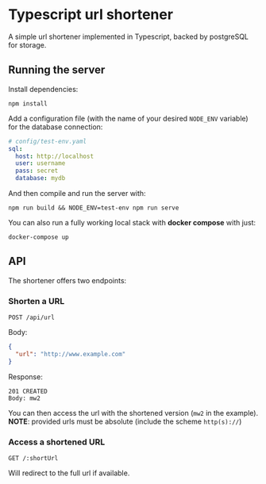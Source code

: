 # Typescript url shortener

A simple url shortener implemented in Typescript, backed by postgreSQL for storage.

## Running the server

Install dependencies:

```
npm install
```

Add a configuration file (with the name of your desired `NODE_ENV` variable) for the database connection:

```yaml
# config/test-env.yaml
sql:
  host: http://localhost
  user: username
  pass: secret
  database: mydb

```

And then compile and run the server with:

```
npm run build && NODE_ENV=test-env npm run serve
```

You can also run a fully working local stack with **docker compose** with just:

```
docker-compose up
```

## API

The shortener offers two endpoints:

### Shorten a URL

```
POST /api/url
```

Body:

```json
{
  "url": "http://www.example.com"
}
```

Response:

```
201 CREATED
Body: mw2
```

You can then access the url with the shortened version (`mw2` in the example).
**NOTE**: provided urls must be absolute (include the scheme `http(s)://`)

### Access a shortened URL

```
GET /:shortUrl
```

Will redirect to the full url if available.
